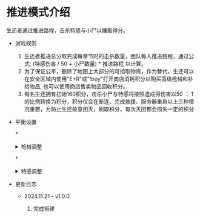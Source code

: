 # 推进模式介绍
生还者通过推进路程，击杀特感与小尸以赚取得分。
* 游戏规则

    1. 生还者推进总分取完成每章节时的击杀数量，团队每人推进路程，通过公式: 
        (特感伤害 / 50 + 小尸数量) * 推进路程 
       以计算。
    2. 为了保证公平，删除了地图上大部分的可拾取物资，作为替代，生还可以在安全区域内使用"E+R"或"!buy"打开商店消耗积分以购买高级枪械和补给物品, 也可以使用商店售卖物品回收积分。
    3. 每名生还拥有初始160积分，击杀小尸与特感将按照造成得伤害以50 ： 1的比例转换为积分，积分仅会在断连、完成救援、服务器重启以上三种情况重置，为防止生还故意团灭，刷取积分，每次灭团都会损失一定的积分

* 平衡设置

    *<details><summary>枪械调整</summary>

        1. Smg_mp5 换弹速度调整至 Uzi水平
        2. Scout与Awp基础伤害调整为120、150，爆头普通特感直接处死，击中冲锋charger，飞扑hunter，跳起的jockey伤害翻倍
        3. 地图默认只刷新Uzi, Mac, Mp5, 铁喷，木喷，鸟狙
    </details>

    *<details><summary>特感调整</summary>

        1. 使用对抗刷Boss配置，即每关除固定Boss外，Tank， Witch各刷出一只
        2. 多特配置specialspawner(以下简称ss)， 8特15秒550距离，特感5秒不见生还传送，丢失仇恨20秒后处死，超过团队550距离后触发跑图惩罚
        3. 克局: Tank默认血量为12000, 刷出后，将依照场上Tank数量衰减刷特上限(比如单克将刷出7特)，在尸潮环境下刷出坦克将触发"停刷尸潮机制"，坦克会进行消耗行为，但每丢失生还视野1s将损失一定血量(>8000 每秒损失150点，8000及其以下 每秒损失15点)(此效果不会因为击中生还中断)，在坦克血量掉到8000后将强制压制。
        4. 尸潮停刷机制: 以生还触发坦克生成为起点，生还每推进5%将刷出一波尸潮，否则尸潮将保持停刷(不影响Boomer尸潮与警报车尸潮)
    </details>

* 更新日志

    * 2024.11.21 - v1.0.0

        1. 完成搭建